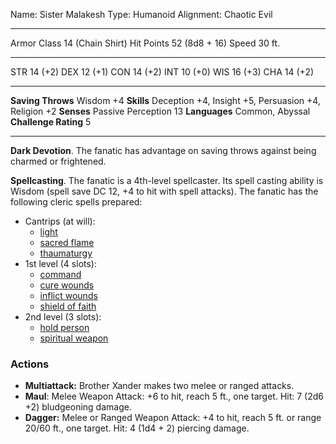 Name: Sister Malakesh
Type: Humanoid
Alignment: Chaotic Evil

---

Armor Class 14 (Chain Shirt)
Hit Points 52 (8d8 + 16)
Speed 30 ft.

---

STR 14 (+2) 
DEX 12 (+1)
CON 14 (+2)
INT 10 (+0)
WIS 16 (+3)
CHA 14 (+2)

---

**Saving Throws** Wisdom +4
**Skills** Deception +4, Insight +5, Persuasion +4, Religion +2
**Senses** Passive Perception 13
**Languages** Common, Abyssal
**Challenge Rating** 5

---

**Dark Devotion**. The fanatic has advantage on saving throws against being charmed or frightened.

**Spellcasting**. The fanatic is a 4th-level spellcaster. Its spell casting ability is Wisdom (spell save DC 12, +4 to hit with spell attacks). The fanatic has the following cleric spells prepared:

- Cantrips (at will): 
	- [light](http://dnd5e.wikidot.com/spell:light) 
	- [sacred flame](http://dnd5e.wikidot.com/spell:sacred-flame)
	- [thaumaturgy](http://dnd5e.wikidot.com/spell:thaumaturgy)
- 1st level (4 slots): 
	- [command](http://dnd5e.wikidot.com/spell:command)
	- [cure wounds](http://dnd5e.wikidot.com/spell:cure-wounds)
	- [inflict wounds](http://dnd5e.wikidot.com/spell:inflict-wounds)
	- [shield of faith](http://dnd5e.wikidot.com/spell:shield-of-faith)
- 2nd level (3 slots): 
	- [hold person](http://dnd5e.wikidot.com/spell:hold-person)
	- [spiritual weapon](http://dnd5e.wikidot.com/spell:spiritual-weapon)
### Actions

- **Multiattack:** Brother Xander makes two melee or ranged attacks.
- **Maul**: Melee Weapon Attack: +6 to hit, reach 5 ft., one target. Hit: 7 (2d6 +2) bludgeoning damage. 
- **Dagger:** Melee or Ranged Weapon Attack: +4 to hit, reach 5 ft. or range 20/60 ft., one target. Hit: 4 (1d4 + 2) piercing damage.